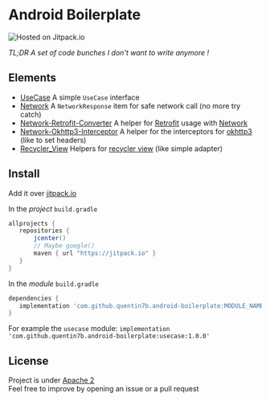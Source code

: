 Android Boilerplate  
===  

![Hosted on Jitpack.io](https://img.shields.io/badge/hosting-jitpack-blue.svg)    

_TL;DR A set of code bunches I don't want to write anymore !_    
 
 ## Elements  
  
- [UseCase](usecase/README.md) A simple `UseCase` interface  
- [Network](network/README.md) A `NetworkResponse` item for safe network call (no more try catch)  
- [Network-Retrofit-Converter](network_retrofit_converter/README.md) A helper for [Retrofit](https://square.github.io/retrofit/) usage with [Network](network/README.md)  
- [Network-Okhttp3-Interceptor](network_okhttp3_interceptors/README.md) A helper for the interceptors for [okhttp3](https://square.github.io/okhttp/) (like to set headers)
- [Recycler_View](recycler_view/README.md) Helpers for [recycler view](https://square.github.io/okhttp/) (like simple adapter)
  
## Install    

Add it over [jitpack.io](https://jitpack.io/docs/ANDROID/)    
    
In the *project* `build.gradle`    
 ```gradle    
allprojects {    
    repositories {    
        jcenter()    
        // Maybe google()    
        maven { url "https://jitpack.io" }    
    }    
}    
```    
    
In the *module* `build.gradle`    
 ```gradle    
dependencies {    
    implementation 'com.github.quentin7b.android-boilerplate:MODULE_NAME:MODULE_VERSION'    
}    
``` 

For example the `usecase` module:
`implementation 'com.github.quentin7b.android-boilerplate:usecase:1.0.0'`
    
## License    

 Project is under [Apache 2](LICENSE)    
Feel free to improve by opening an issue or a pull request